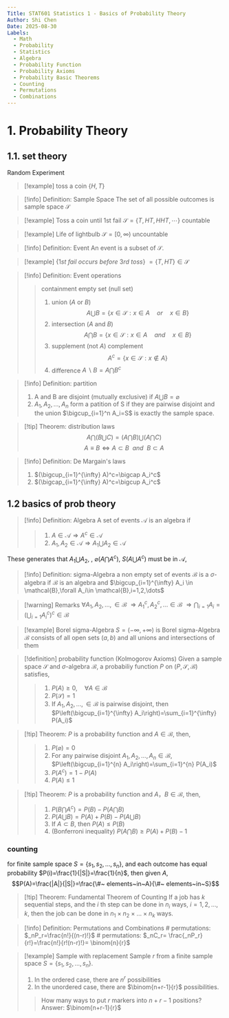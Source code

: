 ```yaml
---
Title: STAT601 Statistics 1 - Basics of Probability Theory
Author: Shi Chen
Date: 2025-08-30
Labels:
  - Math
  - Probability
  - Statistics
  - Algebra
  - Probability Function
  - Probability Axioms
  - Probability Basic Theorems
  - Counting
  - Permutations
  - Combinations
---
```


# 1. Probability Theory
## 1.1. set theory
Random Experiment
>[!example]
> toss a coin $\{H,T\}$

>[!info] Definition: Sample Space
>The set of all possible outcomes is sample space $\mathcal{S}$

>[!example]
>Toss a coin until 1st fail
>$\mathcal{S}=\{T,HT,HHT,\cdots \}$ countable

>[!example]
>Life of lightbulb
>$\mathcal{S}=[0, \infty)$ uncountable

> [!info] Definition: Event
> An event is a subset of $\mathcal{S}$.


>[!example]
>$\{1st~fail~occurs~before~3rd~toss\}$
> $=\{T,HT\}  \in \mathcal{S}$

> [!info] Definition: Event operations
>> containment
>> empty set (null set)
>> 1. union ($A$ or $B$)
>> $$A\bigcup B=\{x\in \mathcal{S}:x\in A \quad or \quad  x \in B\}$$
>> 2. intersection ($A$ and $B$)
>> $$A\bigcap B=\{x\in \mathcal{S}:x\in A \quad and \quad  x \in B\}$$
>> 3. supplement (not $A$) complement
>> $$A^c=\{x\in \mathcal{S}:x\notin A\}$$
>> 4. difference $A\backslash B=A \bigcap B^c$


> [!info] Definition: partition
> 1. A and B are disjoint (mutually exclusive) if $A \bigcup B = \varnothing$
> 2. $A_1,A_2,\dots,A_n$ form a patition of S if they are pairwise disjoint and the union $\bigcup_{i=1}^n A_i=S$ is exactly the sample space.

> [!tip] Theorem: distribution laws
> $$
> A \bigcap \left(B \bigcup C\right)=\left(A \bigcap B\right) \bigcup \left(A \bigcap C\right)
> $$
$$A \equiv B \iff A \subset B \ \ and \ \  B \subset A$$

>[!info] Definition: De Margain's laws
> 1. $(\bigcup_{i=1}^{\infty} A)^c=\bigcap A_i^c$
> 2. $(\bigcap_{i=1}^{\infty} A)^c=\bigcup A_i^c$

## 1.2 basics of prob theory

> [!info] Definition: Algebra
> A set of events $\mathcal{A}$ is an algebra if 
>> 1. $A \in \mathcal{A} \Rightarrow A^c \in \mathcal{A}$
>> 2. $A_1,A_2 \in \mathcal{A} \Rightarrow A_1 \bigcup A_2 \in \mathcal{A}$

These generates that $A_1\bigcup A_2$, , $\varnothing$($A\bigcap A^c$), $S$($A\bigcup A^c$) must be in $\mathcal{A}$,

>[!info] Definition: sigma-Algebra
>a non empty set of events $\mathcal{B}$ is a $\sigma$-algebra if $\mathcal{B}$ is an algebra and 
>$\bigcup_{i=1}^{\infty} A_i \in \mathcal{B},\forall A_i\in \mathcal{B},i=1,2,\dots$

>[!warning] Remarks
>$\forall A_1,A_2,\dots, \in\mathcal{B}$
>$\Rightarrow A_1^c,A_2^c,\dots \in \mathcal{B}$
>$\Rightarrow \bigcap_{i=1}A_i=(\bigcup_{i=1}A_i^c)^c \in \mathcal{B}$

>[!example] Borel sigma-Algebra 
> $S=(-\infty,+\infty)$ is Borel sigma-Algebra 
> $\mathcal{B}$ consists of all open sets $(a,b)$ and all unions and intersections of them

> [!definition] probability function (Kolmogorov Axioms)
> Given a sample space $\mathcal{S}$ and $\sigma$-algebra $\mathcal{B}$, a probabiliy function $P$ on $(P,\mathcal{S},\mathcal{B})$ satisfies,
>> 1. $P(A)\geq 0,\quad \forall A \in \mathcal{B}$
>> 2. $P(\mathcal{S})=1$
>> 3. If $A_1,A_2,\dots, \in\mathcal{B}$ is pairwise disjoint, then $P\left(\bigcup_{i=1}^{\infty} A_i\right)=\sum_{i=1}^{\infty} P(A_i)$

>[!tip] Theorem: 
> $P$ is a probability function and $A\in \mathcal{B}$, then,
> > 1. $P(\varnothing)=0$
> > 2. For any pairwise disjoint $A_1,A_2,\dots,A_n \in\mathcal{B}$, $P\left(\bigcup_{i=1}^{n} A_i\right)=\sum_{i=1}^{n} P(A_i)$
> > 3. $P(A^c)=1-P(A)$
> > 4. $P(A)\leq 1$

>[!tip] Theorem: 
> $P$ is a probability function and $A，B\in \mathcal{B}$, then,
> > 1. $P(B\bigcap A^c)=P(B)-P(A\bigcap B)$
> > 2.  $P(A\bigcup B)=P(A)+P(B)-P(A\bigcup B)$
> > 3. If $A \subset B$, then $P(A)\leq P(B)$
> > 4. (Bonferroni inequality) $P(A\bigcap B) \geq P(A)+P(B)-1$

### counting
for finite sample space $S=\{s_1,s_2,\dots,s_n\}$, and each outcome has equal probability $P(i)=\frac{1}{|S|}=\frac{1}{n}$, then given $A$,
$$P(A)=\frac{|A|}{|S|}=\frac{\#~ elements~in~A}{\#~ elements~in~S}$$

>[!tip] Theorem: Fundamental Theorem of Counting
> If a job has $k$ sequential steps, and the $i$ th step can be done in $n_i$ ways, $i=1,2,\dots,k$, then the job can be done in $n_1\times n_2 \times \dots \times n_k$ ways.

>[!info] Definition: Permutations and Combinations
> \# permutations: $_nP_r=\frac{n!}{(n-r)!}$
> \# permutations: $_nC_r= \frac{_nP_r}{r!}=\frac{n!}{r!(n-r)!}=  \binom{n}{r}$

>[!example] Sample with replacement
> Sample $r$ from a finite sample space $S=\{s_1,s_2,\dots,s_n\}$.
> 1. In the ordered case, there are $n^r$ possibilities
> 2. In the unordered case, there are $\binom{n+r-1}{r}$ possibilities.
>> How many ways to put $r$ markers into $n+r-1$ positions?
>> Answer: $\binom{n+r-1}{r}$